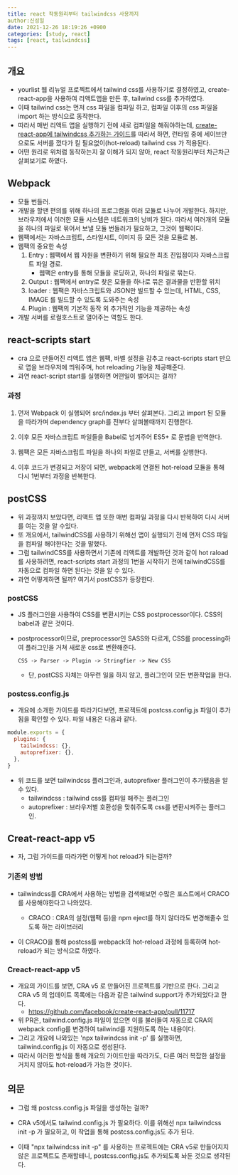 ```yaml
---
title: react 작동원리부터 tailwindcss 사용까지
author:신성일
date: 2021-12-26 18:19:26 +0900
categories: [study, react]
tags: [react, tailwindcss]
---
```


## 개요

- yourlist 웹 리뉴얼 프로젝트에서 tailwind css를 사용하기로 결정하였고, create-react-app을 사용하여 리액트앱을 만든 후, tailwind css를 추가하였다.
- 이때 tailwind css는 먼저 css 파일을 컴파일 하고, 컴파일 이후의 css 파일을 import 하는 방식으로 동작한다.
- 따라서 매번 리액트 앱을 실행하기 전에 새로 컴파일을 해줘야하는데, [create-react-app에 tailwindcss 추가하는 가이드](https://tailwindcss.com/docs/guides/create-react-app)를 따라서 하면, 런타임 중에 세이브만으로도 서버를 껐다가 킬 필요없이(hot-reload) tailwind css 가 적용된다.
- 어떤 원리로 위처럼 동작하는지 잘 이해가 되지 않아, react 작동원리부터 차근차근 살펴보기로 하였다.



## Webpack

- 모듈 번들러.
- 개발을 할땐 편의를 위해 하나의 프로그램을 여러 모듈로 나누어 개발한다. 하지만, 브라우저에서 이러한 모듈 시스템은 네트워크의 낭비가 된다. 따라서 여러개의 모듈을 하나의 파일로 묶어서 보낼 모듈 번들러가 필요하고, 그것이 웹팩이다.
- 웹팩에서는 자바스크립트, 스타일시트, 이미지 등 모든 것을 모듈로 봄.
- 웹팩의 중요한 속성
  1. Entry : 웹팩에서 웹 자원을 변환하기 위해 필요한 최초 진입점이자 자바스크립트 파일 경로.
     - 웹팩은 entry를 통해 모듈을 로딩하고, 하나의 파일로 묶는다.
  2. Output : 웹팩에서 entry로 찾은 모듈을 하나로 묶은 결과물을 반환할 위치
  3. loader : 웹팩은 자바스크립트와 JSON만 빌드할 수 있는데, HTML, CSS, IMAGE 를 빌드할 수 있도록 도와주는 속성
  4. Plugin : 웹팩의 기본적 동작 외 추가적인 기능을 제공하는 속성
- 개발 서버를 로컬호스트로 열어주는 역할도 한다.



## react-scripts start

- cra 으로 만들어진 리액트 앱은 웹팩, 바벨 설정을 감추고 react-scripts start 만으로 앱을 브라우저에 띄워주며, hot reloading 기능을 제공해준다.
- 과연 react-script start를 실행하면 어떤일이 벌어지는 걸까?

### 과정

1. 먼저 Webpack 이 실행되어 src/index.js 부터 살펴본다. 그리고 import 된 모듈을 따라가며 dependency graph를 전부다 살펴볼때까지 진행한다.

2. 이후 모든 자바스크립트 파일들을 Babel로 넘겨주어 ES5+ 로 문법을 번역한다.

3. 웹팩은 모든 자바스크립트 파일을 하나의 파일로 만들고, 서버를 실행한다.

4. 이후 코드가 변경되고 저장이 되면, webpack에 연결된 hot-reload 모듈을 통해 다시 1번부터 과정을 반복한다.



## postCSS

- 위 과정까지 보았다면, 리액트 앱 또한 매번 컴파일 과정을 다시 반복하여 다시 서버를 여는 것을 알 수있다.
- 또 개요에서, tailwindCSS를 사용하기 위해선 앱이 실행되기 전에 먼저 CSS 파일을 컴파일 해야한다는 것을 말했다.
- 그럼 tailwindCSS를 사용하면서 기존에 리액트를 개발하던 것과 같이 hot raload를 사용하려면, react-scripts start 과정의 1번을 시작하기 전에 tailwindCSS를 자동으로 컴파일 하면 된다는 것을 알 수 있다.
- 과연 어떻게하면 될까? 여기서 postCSS가 등장한다.



### postCSS

- JS 플러그인을 사용하여 CSS를 변환시키는 CSS postprocessor이다. CSS의 babel과 같은 것이다.

- postprocessor이므로, preprocessor인 SASS와 다르게, CSS를 processing하여 플러그인을 거쳐 새로운 css로 변환해준다.

  ```
  CSS -> Parser -> Plugin -> Stringfier -> New CSS
  ```

  - 단, postCSS 자체는 아무런 일을 하지 않고, 플러그인이 모든 변환작업을 한다.



### postcss.config.js

- 개요에 소개한 가이드를 따라가다보면, 프로젝트에 postcss.config.js 파일이 추가됨을 확인할 수 있다.  파일 내용은 다음과 같다.

```js
module.exports = {
  plugins: {
    tailwindcss: {},
    autoprefixer: {},
  },
}
```

- 위 코드를 보면 tailwindcss 플러그인과, autoprefixer 플러그인이 추가됐음을 알 수 있다.
  - tailwindcss :  tailwind css를 컴파일 해주는 플러그인
  - autoprefixer : 브라우저별 호환성을 맞춰주도록 css를 변환시켜주는 플러그인.





## Creat-react-app v5

- 자, 그럼 가이드를 따라가면 어떻게 hot reload가 되는걸까? 

### 기존의 방법

- tailwindcss를 CRA에서 사용하는 방법을 검색해보면 수많은 포스트에서 CRACO를 사용해야한다고 나와있다. 
  - CRACO : CRA의 설정(웹팩 등)을 npm eject를 하지 않더라도 변경해줄수 있도록 하는 라이브러리

- 이 CRACO을 통해 postcss를 webpack의 hot-reload 과정에 등록하여 hot-reload가 되는 방식으로 하였다.



### Creact-react-app v5

- 개요의 가이드를 보면, CRA v5 로 만들어진 프로젝트를 기반으로 한다. 그리고 CRA v5 의 업데이트 목록에는 다음과 같은 tailwind support가 추가되었다고 한다. 
  - https://github.com/facebook/create-react-app/pull/11717 
- 위 PR은, tailwind.config.js 파일이 있으면 이를 불러들여 자동으로 CRA의 webpack config를 변경하여 tailwind를 지원하도록 하는 내용이다.
- 그리고 개요에 나와있는 'npx tailwindcss init -p' 를 실행하면, tailwind.config.js 이 자동으로 생성된다.
- 따라서 이러한 방식을 통해 개요의 가이드만을 따라가도, 다른 여러 복잡한 설정을 거치지 않아도 hot-reload가 가능한 것이다.



## 의문

- 그럼 왜 postcss.config.js 파일을 생성하는 걸까?
- CRA v5에서도 tailwind.config.js 가 필요하다. 이를 위해선 npx tailwindcss init -p 가 필요하고, 이 작업을 통해 postcss.config.js도 추가 된다.

- 이때 "npx tailwindcss init -p" 를 사용하는 프로젝트에는 CRA v5로 만들어지지 않은 프로젝트도 존재할테니, postcss.config.js도 추가되도록 놔둔 것으로 생각된다.
